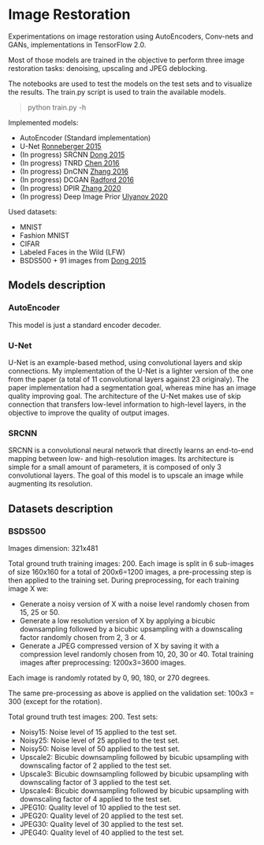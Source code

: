 # Image Restoration

Experimentations on image restoration using AutoEncoders, Conv-nets and GANs, implementations in TensorFlow 2.0.

Most of those models are trained in the objective to perform three image restoration tasks: denoising, upscaling and JPEG deblocking.

The notebooks are used to test the models on the test sets and to visualize the results.
The train.py script is used to train the available models.

>python train.py -h

Implemented models:
* AutoEncoder (Standard implementation)
* U-Net [Ronneberger 2015](https://arxiv.org/pdf/1505.04597.pdf)
* (In progress) SRCNN [Dong 2015](https://arxiv.org/pdf/1501.00092.pdf)
* (In progress) TNRD [Chen 2016](https://arxiv.org/pdf/1508.02848.pdf)
* (In progress) DnCNN [Zhang 2016](https://arxiv.org/pdf/1608.03981.pdf)
* (In progress) DCGAN [Radford 2016](https://arxiv.org/pdf/1511.06434.pdf)
* (In progress) DPIR [Zhang 2020](https://arxiv.org/pdf/2008.13751.pdf)
* (In progress) Deep Image Prior [Ulyanov 2020](https://arxiv.org/pdf/1711.10925v4.pdf)

Used datasets:
* MNIST
* Fashion MNIST
* CIFAR
* Labeled Faces in the Wild (LFW)
* BSDS500 + 91 images from [Dong 2015](https://arxiv.org/pdf/1501.00092.pdf)

## Models description

### AutoEncoder

This model is just a standard encoder decoder.

### U-Net

U-Net is an example-based method, using convolutional layers and skip connections. 
My implementation of the U-Net is a lighter version of the one from the paper (a total of 11 convolutional layers against 23 originaly).
The paper implementation had a segmentation goal, whereas mine has an image quality improving goal.
The architecture of the U-Net makes use of skip connection that transfers low-level information to high-level layers, in the objective to improve the quality of output images.

### SRCNN

SRCNN is a convolutional neural network that directly learns an end-to-end mapping between low- and high-resolution images.
Its architecture is simple for a small amount of parameters, it is composed of only 3 convolutional layers.
The goal of this model is to upscale an image while augmenting its resolution.

## Datasets description

### BSDS500

Images dimension: 321x481

Total ground truth training images: 200.
Each image is split in 6 sub-images of size 160x160 for a total of 200x6=1200 images, a pre-processing step is then applied to the training set.
During preprocessing, for each training image X we:
* Generate a noisy version of X with a noise level randomly chosen from 15, 25 or 50.
* Generate a low resolution version of X by applying a bicubic downsampling followed by a bicubic upsampling with a downscaling factor randomly chosen from 2, 3 or 4.
* Generate a JPEG compressed version of X by saving it with a compression level randomly chosen from 10, 20, 30 or 40.
Total training images after preprocessing: 1200x3=3600 images.

Each image is randomly rotated by 0, 90, 180, or 270 degrees.

The same pre-processing as above is applied on the validation set: 100x3 = 300 (except for the rotation).

Total ground truth test images: 200.
Test sets:
* Noisy15: Noise level of 15 applied to the test set.
* Noisy25: Noise level of 25 applied to the test set.
* Noisy50: Noise level of 50 applied to the test set.
* Upscale2: Bicubic downsampling followed by bicubic upsampling with downscaling factor of 2 applied to the test set.
* Upscale3: Bicubic downsampling followed by bicubic upsampling with downscaling factor of 3 applied to the test set.
* Upscale4: Bicubic downsampling followed by bicubic upsampling with downscaling factor of 4 applied to the test set.
* JPEG10: Quality level of 10 applied to the test set.
* JPEG20: Quality level of 20 applied to the test set.
* JPEG30: Quality level of 30 applied to the test set.
* JPEG40: Quality level of 40 applied to the test set.
